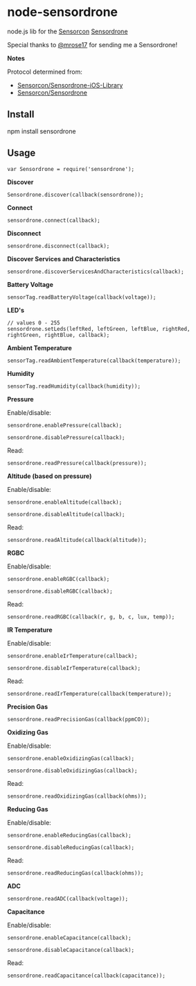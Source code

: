 node-sensordrone
================

node.js lib for the [Sensorcon](http://sensorcon.com) [Sensordrone](http://sensorcon.com/sensordrone-1/)

Special thanks to [@mrose17](https://github.com/mrose17) for sending me a Sensordrone!

__Notes__

Protocol determined from:

  * [Sensorcon/Sensordrone-iOS-Library](https://github.com/Sensorcon/Sensordrone-iOS-Library)
  * [Sensorcon/Sensordrone](https://github.com/Sensorcon/Sensordrone)

Install
-------

npm install sensordrone

Usage
-----

    var Sensordrone = require('sensordrone');

__Discover__

    Sensordrone.discover(callback(sensordrone));

__Connect__

    sensordrone.connect(callback);

__Disconnect__

    sensordrone.disconnect(callback);

__Discover Services and Characteristics__

    sensordrone.discoverServicesAndCharacteristics(callback);

__Battery Voltage__

    sensorTag.readBatteryVoltage(callback(voltage));

__LED's__

    // values 0 - 255
    sensordrone.setLeds(leftRed, leftGreen, leftBlue, rightRed, rightGreen, rightBlue, callback);

__Ambient Temperature__

    sensorTag.readAmbientTemperature(callback(temperature));

__Humidity__

    sensorTag.readHumidity(callback(humidity));

__Pressure__

Enable/disable:

    sensordrone.enablePressure(callback);

    sensordrone.disablePressure(callback);

Read:

    sensordrone.readPressure(callback(pressure));

__Altitude (based on pressure)__

Enable/disable:

    sensordrone.enableAltitude(callback);

    sensordrone.disableAltitude(callback);

Read:

    sensordrone.readAltitude(callback(altitude));

__RGBC__

Enable/disable:

    sensordrone.enableRGBC(callback);

    sensordrone.disableRGBC(callback);

Read:

    sensordrone.readRGBC(callback(r, g, b, c, lux, temp));

__IR Temperature__

Enable/disable:

    sensordrone.enableIrTemperature(callback);

    sensordrone.disableIrTemperature(callback);

Read:

    sensordrone.readIrTemperature(callback(temperature));

__Precision Gas__

    sensordrone.readPrecisionGas(callback(ppmCO));

__Oxidizing Gas__

Enable/disable:

    sensordrone.enableOxidizingGas(callback);

    sensordrone.disableOxidizingGas(callback);

Read:

    sensordrone.readOxidizingGas(callback(ohms));

__Reducing Gas__

Enable/disable:

    sensordrone.enableReducingGas(callback);

    sensordrone.disableReducingGas(callback);

Read:

    sensordrone.readReducingGas(callback(ohms));

__ADC__

    sensordrone.readADC(callback(voltage));

__Capacitance__

Enable/disable:

    sensordrone.enableCapacitance(callback);

    sensordrone.disableCapacitance(callback);

Read:

    sensordrone.readCapacitance(callback(capacitance));

